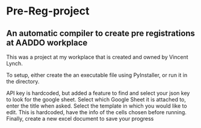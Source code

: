 # Pre-Reg-project
## An automatic compiler to create pre registrations at AADDO workplace

This was a project at my workplace that is created and owned by Vincent Lynch.

To setup, either create the an executable file using PyInstaller, or run it in the directory.

API key is hardcoded, but added a feature to find and select your json key to look for the google sheet.
Select which Google Sheet it is attached to, enter the title when asked.
Select the template in which you would like to edit. This is hardcoded, have the info of the cells chosen before running.
Finally, create a new excel document to save your progress

